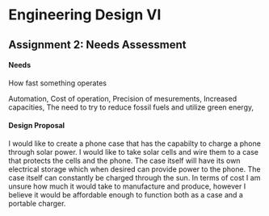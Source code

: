 # Engineering Design VI
 

## Assignment 2: Needs Assessment
#### Needs
How fast something operates

Automation,
Cost of operation,
Precision of mesurements,
Increased capacities,
The need to try to reduce fossil fuels and utilize green energy,
#### Design Proposal
I would like to create a phone case that has the capabilty to charge a phone through solar power.  I would like to take solar cells and wire them to a case that protects the cells and the phone.  The case itself will have its own electrical storage which when desired can provide power to the phone.  The case itself can constantly be charged through the sun.  In terms of cost I am unsure how much it would take to manufacture and produce, however I believe it would be affordable enough to function both as a case and a portable charger.

